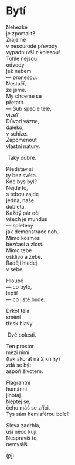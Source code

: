 Bytí
====
  
Nehezké  
je zpomalit?  
Zrajeme  
v nesourodé převody  
vypadnuvší z kolesou!  
Tohle nejsou  
odvody  
jež nebem  
— pronesou.  
Nestačí,  
že jsme.  
My chceme se  
přetatit.  
— Sub specie tele,  
vize?  
Důvod vázne,  
daleko,  
v schíze.  
Zapomenout  
vlastní nátury.  

&nbsp;Taky dobře.

Představ si  
ty bez světa.  
Kde bys byl?  
Nejde to,  
s tebou zajde  
jedna, naše  
dubleta.  
Každý pár očí  
všech je mundus  
— spletený  
jak demonstrace noh.  
Mimo kosmos  
bezčasí a zlost.  
Mimo tebe  
ošklivo a zebe.  
Raději hledej  
v sebe.

Hloupé  
— co bylo,  
lepší  
— co jistě bude.  

Drkot těla  
smění  
třesk hlavy.  

&nbsp;Dvě bolesti.  

Ten prostor  
mezi nimi  
(tak akorát na 2 knihy)  
zdá se být  
aspoň životem.  

Flagrantní  
humánní  
jinotaj.  
Neptej se,  
čeho máš se zříci.  
Tys sám hemisférou bdící!

Slova zadrhla,  
uši něco kují.  
Nespravíš to,  
nemyslíš.

(pj)  
  
